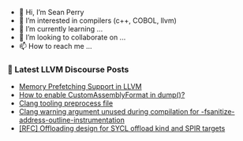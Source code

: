- 👋 Hi, I’m Sean Perry
- 👀 I’m interested in compilers (c++, COBOL, llvm)
- 🌱 I’m currently learning ...
- 💞️ I’m looking to collaborate on ...
- 📫 How to reach me ...

<!---
s66perry/s66perry is a ✨ special ✨ repository because its `README.md` (this file) appears on your GitHub profile.
You can click the Preview link to take a look at your changes.
--->
### 📕 Latest LLVM Discourse Posts

<!-- DISCOURSE-LLVM:START -->
- [Memory Prefetching Support in LLVM](https://discourse.llvm.org/t/memory-prefetching-support-in-llvm/74078#post_4)
- [How to enable CustomAssemblyFormat in dump&lpar;&rpar;?](https://discourse.llvm.org/t/how-to-enable-customassemblyformat-in-dump/74107#post_1)
- [Clang tooling preprocess file](https://discourse.llvm.org/t/clang-tooling-preprocess-file/74104#post_1)
- [Clang warning argument unused during compilation for -fsanitize-address-outline-instrumentation](https://discourse.llvm.org/t/clang-warning-argument-unused-during-compilation-for-fsanitize-address-outline-instrumentation/74070#post_9)
- [[RFC] Offloading design for SYCL offload kind and SPIR targets](https://discourse.llvm.org/t/rfc-offloading-design-for-sycl-offload-kind-and-spir-targets/74088#post_5)
<!-- DISCOURSE-LLVM:END -->
